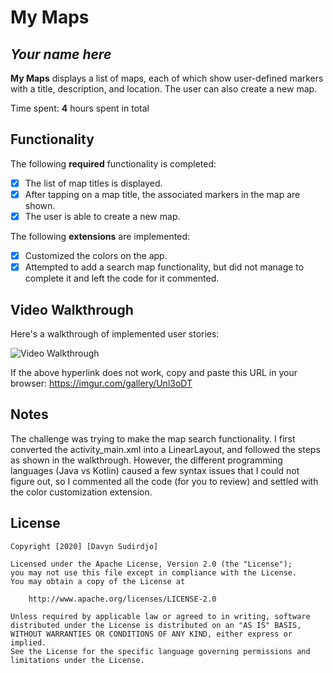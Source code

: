 # My Maps

## *Your name here*

**My Maps** displays a list of maps, each of which show user-defined markers with a title, description, and location. The user can also create a new map.

Time spent: **4** hours spent in total

## Functionality

The following **required** functionality is completed:

* [x] The list of map titles is displayed.
* [x] After tapping on a map title, the associated markers in the map are shown.
* [x] The user is able to create a new map.

The following **extensions** are implemented:

* [x] Customized the colors on the app.
* [x] Attempted to add a search map functionality, but did not manage to complete it and left the code for it commented.

## Video Walkthrough

Here's a walkthrough of implemented user stories:

<img src='https://imgur.com/gallery/Unl3oDT' title='Video Walkthrough' width='' alt='Video Walkthrough' />

If the above hyperlink does not work, copy and paste this URL in your browser: https://imgur.com/gallery/Unl3oDT

## Notes

The challenge was trying to make the map search functionality. I first converted the activity_main.xml into a LinearLayout, and
followed the steps as shown in the walkthrough. However, the different programming languages (Java vs Kotlin) caused a few syntax
issues that I could not figure out, so I commented all the code (for you to review) and settled with the color customization extension.

## License

    Copyright [2020] [Davyn Sudirdjo]

    Licensed under the Apache License, Version 2.0 (the "License");
    you may not use this file except in compliance with the License.
    You may obtain a copy of the License at

        http://www.apache.org/licenses/LICENSE-2.0

    Unless required by applicable law or agreed to in writing, software
    distributed under the License is distributed on an "AS IS" BASIS,
    WITHOUT WARRANTIES OR CONDITIONS OF ANY KIND, either express or implied.
    See the License for the specific language governing permissions and
    limitations under the License.